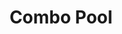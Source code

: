 ---
layout: iframe_layout.html
title: Combo Pool
iframe_url: "https://html-classic.itch.zone/html/9331874/index.html"
---
